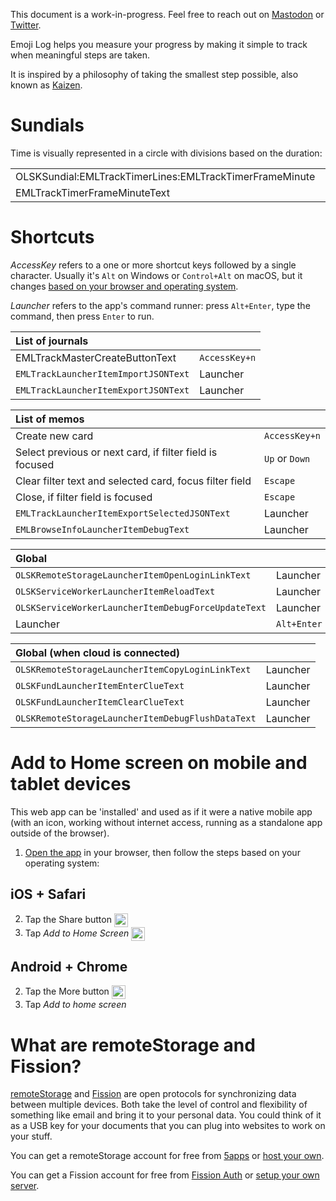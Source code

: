 <div class="OLSKDecorNotice">

This document is a work-in-progress. Feel free to reach out on [Mastodon](https://merveilles.town/@rosano) or [Twitter](https://twitter.com/rosano).

</div>

Emoji Log helps you measure your progress by making it simple to track when meaningful steps are taken.

It is inspired by a philosophy of taking the smallest step possible, also known as [Kaizen](https://rosano.hmm.garden/01em4bgta0g35sd74nt8p6wkkb).

# Sundials

Time is visually represented in a circle with divisions based on the duration:

<table class="EMLGuideSundialLegend">

<tr>
	<td>OLSKSundial:EMLTrackTimerLines:EMLTrackTimerFrameMinute</td>
	<td>OLSKSundial:EMLTrackTimerLines:EMLTrackTimerFrameHour</td>
	<td>OLSKSundial:EMLTrackTimerLines:EMLTrackTimerFrameDay</td>
	<td>OLSKSundial:EMLTrackTimerLines:EMLTrackTimerFrameWeek</td>
	<td>OLSKSundial:EMLTrackTimerLines:EMLTrackTimerFrameMonth</td>
	<td>OLSKSundial:EMLTrackTimerLines:EMLTrackTimerFrameYear</td>
	<td>OLSKSundial:EMLTrackTimerLines:EMLTrackTimerFrameInfinity</td>
</tr>
<tr>
	<td>EMLTrackTimerFrameMinuteText</td>
	<td>EMLTrackTimerFrameHourText</td>
	<td>EMLTrackTimerFrameDayText</td>
	<td>EMLTrackTimerFrameWeekText</td>
	<td>EMLTrackTimerFrameMonthText</td>
	<td>EMLTrackTimerFrameYearText</td>
	<td>EMLTrackTimerFrameInfinityText</td>
</tr>
</table>

# Shortcuts

<div class="OLSKDecorNotice">

*AccessKey* refers to a one or more shortcut keys followed by a single character. Usually it's `Alt` on Windows or `Control+Alt` on macOS, but it changes [based on your browser and operating system](https://www.w3schools.com/tags/att_global_accesskey.asp#table2).

*Launcher* refers to the app's command runner: press `Alt+Enter`, type the command, then press `Enter` to run.

</div>

| List of journals ||
:--- | ---
| EMLTrackMasterCreateButtonText | `AccessKey+n` |
| `EMLTrackLauncherItemImportJSONText` | Launcher |
| `EMLTrackLauncherItemExportJSONText` | Launcher |

| List of memos ||
:--- | ---
| Create new card | `AccessKey+n` |
| Select previous or next card, if filter field is focused | `Up` or `Down` |
| Clear filter text and selected card, focus filter field | `Escape` |
| Close, if filter field is focused | `Escape` |
| `EMLTrackLauncherItemExportSelectedJSONText` | Launcher |
| `EMLBrowseInfoLauncherItemDebugText` | Launcher |

| Global ||
:--- | ---
| `OLSKRemoteStorageLauncherItemOpenLoginLinkText` | Launcher |
| `OLSKServiceWorkerLauncherItemReloadText` | Launcher |
| `OLSKServiceWorkerLauncherItemDebugForceUpdateText` | Launcher |
| Launcher | `Alt+Enter` |

| Global (when cloud is connected) ||
:--- | ---
| `OLSKRemoteStorageLauncherItemCopyLoginLinkText` | Launcher |
| `OLSKFundLauncherItemEnterClueText` | Launcher |
| `OLSKFundLauncherItemClearClueText` | Launcher |
| `OLSKRemoteStorageLauncherItemDebugFlushDataText` | Launcher |

# Add to Home screen on mobile and tablet devices

This web app can be 'installed' and used as if it were a native mobile app (with an icon, working without internet access, running as a standalone app outside of the browser).

1. [Open the app](EMLTrackRoute) in your browser, then follow the steps based on your operating system:

## iOS + Safari
2. Tap the Share button <img height="22" valign="middle" alt="Share button icon" src="/_shared/__external/OLSKUIAssets/_OLSKSharediOSShare.svg" />
3. Tap *Add to Home Screen* <img height="22" valign="middle" alt="Add to Home Screen icon" src="/_shared/__external/OLSKUIAssets/_OLSKSharediOSA2HS.svg">

## Android + Chrome
2. Tap the More button <img height="22" valign="middle" alt="More button icon" src="/_shared/__external/OLSKUIAssets/_OLSKSharedAndroidMore.svg" />
3. Tap *Add to home screen*

# What are remoteStorage and Fission?

[remoteStorage](https://remotestorage.io) and [Fission](https://fission.codes) are open protocols for synchronizing data between multiple devices. Both take the level of control and flexibility of something like email and bring it to your personal data. You could think of it as a USB key for your documents that you can plug into websites to work on your stuff.

You can get a remoteStorage account for free from [5apps](https://5apps.com/storage/) or [host your own](https://wiki.remotestorage.io/Servers).

You can get a Fission account for free from [Fission Auth](https://auth.fission.codes) or [setup your own server](https://github.com/fission-suite/fission-suite).
